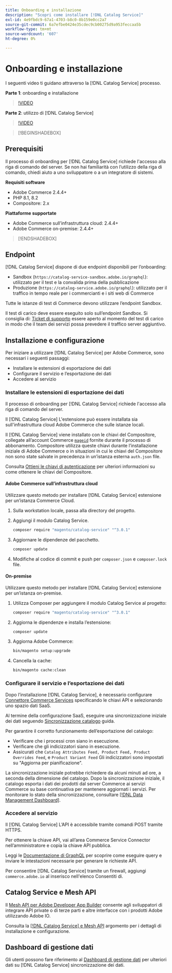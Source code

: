```yaml
---
title: Onboarding e installazione
description: "Scopri come installare [!DNL Catalog Service]"
exl-id: 4e9fbdc9-67a1-4703-b8c0-8b159e0cc2a7
source-git-commit: 6a7efbe0424e35cdec9cb00275d9a953feccaa5b
workflow-type: tm+mt
source-wordcount: '607'
ht-degree: 0%

---
```


# Onboarding e installazione

I seguenti video ti guidano attraverso la [!DNL Catalog Service] processo.

**Parte 1**: onboarding e installazione

>[!VIDEO](https://video.tv.adobe.com/v/3415599)

**Parte 2**: utilizzo di [!DNL Catalog Service]

>[!VIDEO](https://video.tv.adobe.com/v/3415600)

>[!BEGINSHADEBOX]

## Prerequisiti

Il processo di onboarding per [!DNL Catalog Service] richiede l&#39;accesso alla riga di comando del server. Se non hai familiarità con l’utilizzo della riga di comando, chiedi aiuto a uno sviluppatore o a un integratore di sistemi.

**Requisiti software**

- Adobe Commerce 2.4.4+
- PHP 8.1, 8.2
- Compositore: 2.x

**Piattaforme supportate**

- Adobe Commerce sull’infrastruttura cloud: 2.4.4+
- Adobe Commerce on-premise: 2.4.4+

>[!ENDSHADEBOX]

## Endpoint

[!DNL Catalog Service] dispone di due endpoint disponibili per l’onboarding:

- Sandbox (`https://catalog-service-sandbox.adobe.io/graphql`): utilizzato per il test e la convalida prima della pubblicazione
- Produzione (`https://catalog-service.adobe.io/graphql`): utilizzato per il traffico in tempo reale per i commercianti e i siti web di Commerce

Tutte le istanze di test di Commerce devono utilizzare l’endpoint Sandbox.

Il test di carico deve essere eseguito solo sull’endpoint Sandbox. Si consiglia di: [Ticket di supporto](https://experienceleague.adobe.com/docs/commerce-knowledge-base/kb/help-center-guide/magento-help-center-user-guide.html#submit-ticket) essere aperto al momento del test di carico in modo che il team dei servizi possa prevedere il traffico server aggiuntivo.

## Installazione e configurazione

Per iniziare a utilizzare [!DNL Catalog Service] per Adobe Commerce, sono necessari i seguenti passaggi:

- Installare le estensioni di esportazione dei dati
- Configurare il servizio e l’esportazione dei dati
- Accedere al servizio

### Installare le estensioni di esportazione dei dati

Il processo di onboarding per [!DNL Catalog Service] richiede l&#39;accesso alla riga di comando del server.

Il [!DNL Catalog Service] L&#39;estensione può essere installata sia sull&#39;infrastruttura cloud Adobe Commerce che sulle istanze locali.

Il [!DNL Catalog Service] viene installato con le chiavi del Compositore, collegate all’account Commerce [`mageid`](https://developer.adobe.com/commerce/marketplace/guides/sellers/profile-information/) fornite durante il processo di abbonamento. Compositore utilizza queste chiavi durante l’installazione iniziale di Adobe Commerce o in situazioni in cui le chiavi del Compositore non sono state salvate in precedenza in un’istanza esterna `auth.json` file.

Consulta [Ottieni le chiavi di autenticazione](https://experienceleague.adobe.com/docs/commerce-operations/installation-guide/prerequisites/authentication-keys.html) per ulteriori informazioni su come ottenere le chiavi del Compositore.

#### Adobe Commerce sull’infrastruttura cloud

Utilizzare questo metodo per installare [!DNL Catalog Service] estensione per un’istanza Commerce Cloud.

1. Sulla workstation locale, passa alla directory del progetto.
1. Aggiungi il modulo Catalog Service.

   ```bash
   composer require "magento/catalog-service" "^3.0.1"
   ```

1. Aggiornare le dipendenze del pacchetto.

   ```bash
   composer update
   ```

1. Modifiche al codice di commit e push per `composer.json` e `composer.lock` file.

#### On-premise

Utilizzare questo metodo per installare [!DNL Catalog Service] estensione per un’istanza on-premise.

1. Utilizza Composer per aggiungere il modulo Catalog Service al progetto:

   ```bash
   composer require "magento/catalog-service" "^3.0.1"
   ```

1. Aggiorna le dipendenze e installa l’estensione:

   ```bash
   composer update
   ```

1. Aggiorna Adobe Commerce:

   ```bash
   bin/magento setup:upgrade
   ```

1. Cancella la cache:

   ```bash
   bin/magento cache:clean
   ```

### Configurare il servizio e l’esportazione dei dati

Dopo l’installazione [!DNL Catalog Service], è necessario configurare [Connettore Commerce Services](https://experienceleague.adobe.com/docs/commerce-merchant-services/user-guides/integration-services/saas.html#apikey) specificando le chiavi API e selezionando uno spazio dati SaaS.

Al termine della configurazione SaaS, eseguire una sincronizzazione iniziale dei dati seguendo [Sincronizzazione catalogo](https://experienceleague.adobe.com/docs/commerce-merchant-services/user-guides/data-services/catalog-sync.html) guida.

Per garantire il corretto funzionamento dell’esportazione del catalogo:

- Verificare che i processi cron siano in esecuzione.
- Verificare che gli indicizzatori siano in esecuzione.
- Assicurati che `Catalog Attributes Feed, Product Feed, Product Overrides Feed`, e `Product Variant Feed` Gli indicizzatori sono impostati su &quot;Aggiorna per pianificazione&quot;.

La sincronizzazione iniziale potrebbe richiedere da alcuni minuti ad ore, a seconda della dimensione del catalogo. Dopo la sincronizzazione iniziale, il catalogo esporta i dati dei prodotti dal server Commerce ai servizi Commerce su base continuativa per mantenere aggiornati i servizi. Per monitorare lo stato della sincronizzazione, consultare [[!DNL Data Management Dashboard]](https://experienceleague.adobe.com/docs/commerce-admin/systems/data-transfer/data-dashboard.html).

### Accedere al servizio

Il [!DNL Catalog Service] L’API è accessibile tramite comandi POST tramite HTTPS.

Per ottenere la chiave API, vai all’area Commerce Service Connector nell’amministratore e copia la chiave API pubblica.

Leggi le [Documentazione di GraphQL](https://developer.adobe.com/commerce/services/graphql/) per scoprire come eseguire query e inviare le intestazioni necessarie per generare le richieste API.

Per consentire [!DNL Catalog Service] tramite un firewall, aggiungi `commerce.adobe.io` al inserisco nell&#39;elenco Consentiti di.

## Catalog Service e Mesh API

Il [Mesh API per Adobe Developer App Builder](https://developer.adobe.com/graphql-mesh-gateway/gateway/overview/) consente agli sviluppatori di integrare API private o di terze parti e altre interfacce con i prodotti Adobe utilizzando Adobe IO.

Consulta la  [[!DNL Catalog Service] e Mesh API](mesh.md) argomento per i dettagli di installazione e configurazione.

## Dashboard di gestione dati

Gli utenti possono fare riferimento al [Dashboard di gestione dati](https://experienceleague.adobe.com/docs/commerce-admin/systems/data-transfer/data-dashboard.html) per ulteriori dati su [!DNL Catalog Service] sincronizzazione dei dati.
